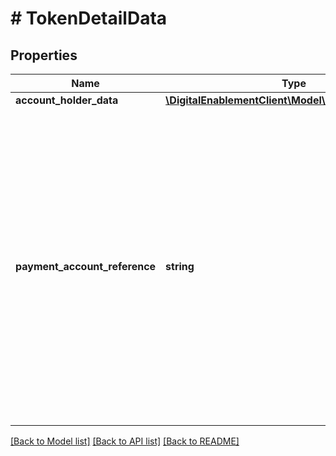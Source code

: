 # # TokenDetailData

## Properties

Name | Type | Description | Notes
------------ | ------------- | ------------- | -------------
**account_holder_data** | [**\DigitalEnablementClient\Model\AccountHolderData**](AccountHolderData.md) |  | [optional] 
**payment_account_reference** | **string** | \&quot;The unique account reference assigned to the PAN. Conditionally returned if the Token Requestor has opted to receive PAR and providing PAR is assigned by Mastercard or the Issuer provides PAR in the authorization message response.    __Max Length:__ - 29\&quot; | [optional] 

[[Back to Model list]](../../README.md#documentation-for-models) [[Back to API list]](../../README.md#documentation-for-api-endpoints) [[Back to README]](../../README.md)


